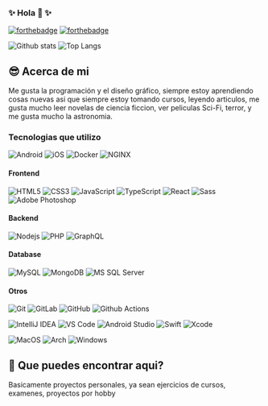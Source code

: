 ### ✨ Hola 👋 ✨

[![forthebadge](https://img.shields.io/badge/instagram-follow%20me-%23E4405F.svg?&style=flat&logo=instagram)](https://www.instagram.com/shadito/)
[![forthebadge](https://img.shields.io/badge/linkedin-follow%20me-%230077B5.svg?&style=flat&logo=linkedin)](https://www.linkedin.com/in/shadito/)


![Github stats](https://github-readme-stats.vercel.app/api?username=sh4d1t0&show_icons=true&theme=radical)
![Top Langs](https://github-readme-stats.vercel.app/api/top-langs/?username=sh4d1t0&layout=compact)

## 😎 Acerca de mi

Me gusta la programación y el diseño gráfico, siempre estoy aprendiendo cosas nuevas asi que siempre estoy tomando cursos, leyendo articulos, me gusta mucho leer novelas de ciencia ficcion, ver peliculas Sci-Fi, terror, y me gusta mucho la astronomia.

### Tecnologias que utilizo

![Android](http://img.shields.io/badge/-Android-3DDC84?style=flat-square&logo=android&logoColor=ffffff)
![iOS](http://img.shields.io/badge/-Apple-black?style=flat-square&logo=apple&logoColor=ffffff)
![Docker](https://img.shields.io/badge/-Docker-0db7ed?style=flat-square&logo=docker&logoColor=ffffff)
![NGINX](http://img.shields.io/badge/-NGINX-269539?style=flat-square&logo=nginx&logoColor=ffffff)

#### Frontend
![HTML5](https://img.shields.io/badge/-HTML5-%23E44D27?style=flat-square&logo=html5&logoColor=ffffff)
![CSS3](https://img.shields.io/badge/-CSS3-%231572B6?style=flat-square&logo=css3)
![JavaScript](https://img.shields.io/badge/-JavaScript-%23F7DF1C?style=flat-square&logo=javascript&logoColor=000000&labelColor=%23F7DF1C&color=%23FFCE5A)
![TypeScript](https://img.shields.io/badge/-TypeScript-007acc?style=flat-square&logo=typescript&logoColor=000000&labelColor=007acc&color=007acc)
![React](https://img.shields.io/badge/-React-%23282C34?style=flat-square&logo=react)
![Sass](https://img.shields.io/badge/-Sass-%23CC6699?style=flat-square&logo=sass&logoColor=ffffff)
![Adobe Photoshop](http://img.shields.io/badge/-Abode%20Photoshop-26C9FF?style=flat-square&logo=adobe-photoshop&logoColor=ffffff)

#### Backend
![Nodejs](https://img.shields.io/badge/-Nodejs-269539?style=flat-square&logo=Node.js&logoColor=ffffff)
![PHP](https://img.shields.io/badge/-PHP-B0B3D6?style=flat-square&logo=php&logoColor=ffffff)
![GraphQL](http://img.shields.io/badge/-GraphQL-e535ab?style=flat-square&logo=graphql&logoColor=ffffff)

#### Database
![MySQL](https://img.shields.io/badge/-MySQL-white?style=flat-square&logo=mysql&logoColor=000000&labelColor=ffffff&color=00758F)
![MongoDB](http://img.shields.io/badge/-MongoDB-3DDC84?style=flat-square&logo=mongodb&logoColor=ffffff)
![MS SQL Server](http://img.shields.io/badge/-MS%20SQL%20Server-CC2927?style=flat-square&logo=microsoft-sql-server&logoColor=ffffff)

#### Otros
![Git](https://img.shields.io/badge/-Git-%23F05032?style=flat-square&logo=git&logoColor=%23ffffff)
![GitLab](https://img.shields.io/badge/-GitLab-FCA121?style=flat-square&logo=gitlab)
![GitHub](https://img.shields.io/badge/-GitHub-181717?style=flat-square&logo=github)
![Github Actions](http://img.shields.io/badge/-Github%20Actions-2088FF?style=flat-square&logo=github-actions&logoColor=ffffff)

![IntelliJ IDEA](http://img.shields.io/badge/-IntelliJ%20IDEA-000000?style=flat-square&logo=intellij-idea&logoColor=ffffff)
![VS Code](http://img.shields.io/badge/-VS%20Code-007ACC?style=flat-square&logo=visual-studio-code&logoColor=ffffff)
![Android Studio](http://img.shields.io/badge/-Android%20Studio-3DDC84?style=flat-square&logo=android-studio&logoColor=ffffff)
![Swift](https://img.shields.io/badge/Swift-FA7343?style=flat-square&logo=Swift&logoColor=white)
![Xcode](https://img.shields.io/badge/Xcode-1575F9?style=flat-square&logo=Xcode&logoColor=white)

![MacOS](http://img.shields.io/badge/-Apple-000000?style=flat-square&logo=macos&logoColor=ffffff)
![Arch](http://img.shields.io/badge/-ArchLinux-1793d1?style=flat-square&logo=archlinux&logoColor=ffffff)
![Windows](http://img.shields.io/badge/-Windows-0078D6?style=flat-square&logo=windows&logoColor=ffffff)

## 🔭 Que puedes encontrar aqui?

Basicamente proyectos personales, ya sean ejercicios de cursos, examenes, proyectos por hobby

<!--
**sh4d1t0/sh4d1t0** is a ✨ _special_ ✨ repository because its `README.md` (this file) appears on your GitHub profile.

Here are some ideas to get you started:

- 🔭 I’m currently working on ...
- 🌱 I’m currently learning ...
- 👯 I’m looking to collaborate on ...
- 🤔 I’m looking for help with ...
- 💬 Ask me about ...
- 📫 How to reach me: ...
- 😄 Pronouns: ...
- ⚡ Fun fact: ...
-->
